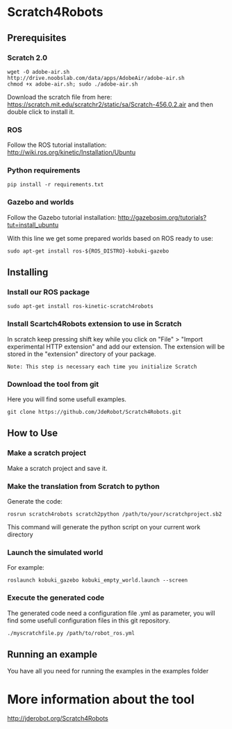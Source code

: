 # Scratch4Robots

## Prerequisites

### Scratch 2.0

    wget -O adobe-air.sh http://drive.noobslab.com/data/apps/AdobeAir/adobe-air.sh
    chmod +x adobe-air.sh; sudo ./adobe-air.sh

Download the scratch file from here: https://scratch.mit.edu/scratchr2/static/sa/Scratch-456.0.2.air and then double click to install it.

### ROS

Follow the ROS tutorial installation: http://wiki.ros.org/kinetic/Installation/Ubuntu

### Python requirements

    pip install -r requirements.txt

### Gazebo and worlds

Follow the Gazebo tutorial installation: http://gazebosim.org/tutorials?tut=install_ubuntu

With this line we get some prepared worlds based on ROS ready to use:

    sudo apt-get install ros-${ROS_DISTRO}-kobuki-gazebo


## Installing

### Install our ROS package

    sudo apt-get install ros-kinetic-scratch4robots

### Install Scartch4Robots extension to use in Scratch

In scratch keep pressing shift key while you click on "File" > "Import experimental HTTP extension" and add our extension.
The extension will be stored in the "extension" directory of your package.

    Note: This step is necessary each time you initialize Scratch

### Download the tool from git

Here you will find some usefull examples.

    git clone https://github.com/JdeRobot/Scratch4Robots.git

## How to Use

### Make a scratch project

Make a scratch project and save it.

### Make the translation from Scratch to python

Generate the code:

    rosrun scratch4robots scratch2python /path/to/your/scratchproject.sb2

This command will generate the python script on your current work directory


### Launch the simulated world

For example:

    roslaunch kobuki_gazebo kobuki_empty_world.launch --screen


### Execute the generated code

The generated code need a configuration file .yml as parameter, you will find some usefull configuration files in this git repository.

	./myscratchfile.py /path/to/robot_ros.yml

## Running an example

You have all you need for running the examples in the examples folder


# More information about the tool

http://jderobot.org/Scratch4Robots
